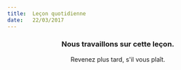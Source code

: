 ```yaml
---
title:  Leçon quotidienne
date:   22/03/2017
---
```


### <center>Nous travaillons sur cette leçon.</center>
<center>Revenez plus tard, s'il vous plaît.</center>